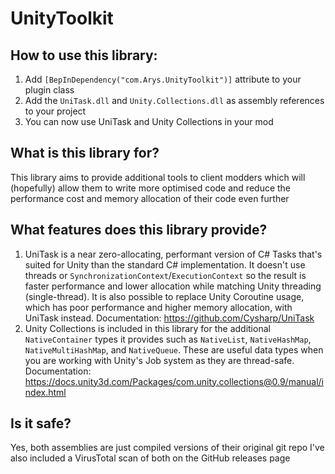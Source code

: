 # UnityToolkit

## How to use this library:

1. Add `[BepInDependency("com.Arys.UnityToolkit")]` attribute to your plugin class
2. Add the `UniTask.dll` and `Unity.Collections.dll` as assembly references to your project
3. You can now use UniTask and Unity Collections in your mod

## What is this library for?

This library aims to provide additional tools to client modders which will (hopefully) allow them to write more optimised code
and reduce the performance cost and memory allocation of their code even further

## What features does this library provide?

1. UniTask is a near zero-allocating, performant version of C# Tasks that's suited for Unity than the standard C# implementation.
   It doesn't use threads or `SynchronizationContext`/`ExecutionContext` so the result is faster performance and lower allocation
   while matching Unity threading (single-thread).
   It is also possible to replace Unity Coroutine usage, which has poor performance and higher memory allocation, with UniTask instead.
   Documentation: https://github.com/Cysharp/UniTask
2. Unity Collections is included in this library for the additional `NativeContainer` types it provides
   such as `NativeList`, `NativeHashMap`, `NativeMultiHashMap`, and `NativeQueue`.
   These are useful data types when you are working with Unity's Job system as they are thread-safe.
   Documentation: https://docs.unity3d.com/Packages/com.unity.collections@0.9/manual/index.html

## Is it safe?

Yes, both assemblies are just compiled versions of their original git repo
I've also included a VirusTotal scan of both on the GitHub releases page
